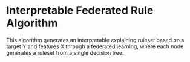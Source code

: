 # Interpretable Federated Rule Algorithm

This algorithm generates an interpretable explaining ruleset based on a target Y and features X through 
a federated learning, where each node generates a ruleset from a single decision tree.